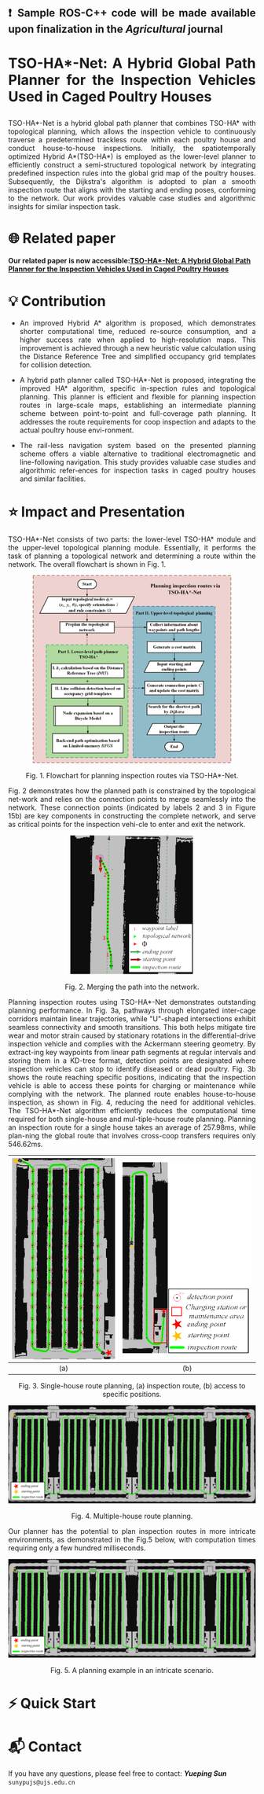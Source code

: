 ## <p align="Justify">❗ Sample ROS-C++ code will be made available upon finalization in the ***Agricultural*** journal</p>
# <p align="Justify">TSO-HA*-Net: A Hybrid Global Path Planner for the Inspection Vehicles Used in Caged Poultry Houses</p>

<p align="Justify">
  TSO-HA*-Net is a hybrid global path planner that combines TSO-HA* with topological planning, which allows the inspection vehicle to continuously traverse a predetermined trackless route within each poultry house and conduct house-to-house inspections. Initially, the spatiotemporally optimized Hybrid A*(TSO-HA*) is employed as the lower-level planner to efficiently construct a semi-structured topological network by integrating predefined inspection rules into the global grid map of the poultry houses. Subsequently, the Dijkstra's algorithm is adopted to plan a smooth inspection route that aligns with the starting and ending poses, conforming to the network. Our work provides valuable case studies and algorithmic insights for similar inspection task.
</p>


# 🌐 Related paper
#### Our related paper is now accessible:[TSO-HA*-Net: A Hybrid Global Path Planner for the Inspection Vehicles Used in Caged Poultry Houses](https://doi.org/10.3390/agriculture15050532)

# 💡 Contribution
*  <p align="Justify">An improved Hybrid A* algorithm is proposed, which demonstrates shorter computational time, reduced re-source consumption, and a higher success rate when applied to high-resolution maps. This improvement is achieved through a new heuristic value calculation using the Distance Reference Tree and simplified occupancy grid templates for collision detection.</p>
*  <p align="Justify">A hybrid path planner called TSO-HA*-Net is proposed, integrating the improved HA* algorithm, specific in-spection rules and topological planning. This planner is efficient and flexible for planning inspection routes in large-scale maps, establishing an intermediate planning scheme between point-to-point and full-coverage path planning. It addresses the route requirements for coop inspection and adapts to the actual poultry house envi-ronment.</p>
*  <p align="Justify">The rail-less navigation system based on the presented planning scheme offers a viable alternative to traditional electromagnetic and line-following navigation. This study provides valuable case studies and algorithmic refer-ences for inspection tasks in caged poultry houses and similar facilities. </p>

# ⭐ Impact and Presentation
<p align="Justify">TSO-HA*-Net consists of two parts: the lower-level TSO-HA* module and the upper-level topological planning module. Essentially, it performs the task of planning a topological network and determining a route within the network. The overall flowchart is shown in Fig. 1.</p>

<p align="center">
<img src="https://github.com/UJS-Cyber-Lab/TSO-HAstar-Net/blob/main/picture/Flowchart%20for%20planning%20inspection%20routes%20via%20TSO-HA-Net.png" width="80%" height="80%"> 
</p>

<p align="center">Fig. 1. Flowchart for planning inspection routes via TSO-HA*-Net.</p>

<p align="Justify">Fig. 2 demonstrates how the planned path is constrained by the topological net-work and relies on the connection points to merge seamlessly into the network. These connection points (indicated by labels 2 and 3 in Figure 15b) are key components in constructing the complete network, and serve as critical points for the inspection vehi-cle to enter and exit the network.</p>

<p align="center">
<img src="https://github.com/UJS-Cyber-Lab/TSO-HAstar-Net/blob/main/picture/Merging%20the%20path%20into%20the%20network/a.png" width="50%" height="50%"> 
</p>
<p align="center">Fig. 2. Merging the path into the network.</p>

<p align="Justify">Planning inspection routes using TSO-HA*-Net demonstrates outstanding planning performance. In Fig. 3a, pathways through elongated inter-cage corridors maintain linear trajectories, while "U"-shaped intersections exhibit seamless connectivity and smooth transitions. This both helps mitigate tire wear and motor strain caused by stationary rotations in the differential-drive inspection vehicle and complies with the Ackermann steering geometry. By extract-ing key waypoints from linear path segments at regular intervals and storing them in a KD-tree format, detection points are designated where inspection vehicles can stop to identify diseased or dead poultry. Fig. 3b shows the route reaching specific positions, indicating that the inspection vehicle is able to access these points for charging or maintenance while complying with the network. The planned route enables house-to-house inspection, as shown in Fig. 4, reducing the need for additional vehicles. 
The TSO-HA*-Net algorithm efficiently reduces the computational time required for both single-house and mul-tiple-house route planning. Planning an inspection route for a single house takes an average of 257.98ms, while plan-ning the global route that involves cross-coop transfers requires only 546.62ms.</p>

| ![](https://github.com/UJS-Cyber-Lab/TSO-HAstar-Net/blob/main/picture/Single-house%20route%20planning/a.png) | ![](https://github.com/UJS-Cyber-Lab/TSO-HAstar-Net/blob/main/picture/Single-house%20route%20planning/b.png) |  
| :---: | :---: | 
| (a) | (b) | 

<p align="center">Fig. 3. Single-house route planning, (a) inspection route, (b) access to specific positions.</p>

<p align="center">
<img src="https://github.com/UJS-Cyber-Lab/TSO-HAstar-Net/blob/main/picture/Multiple-house%20route%20planning/a.png" width="100%" height="100%"> 
</p>
<p align="center">Fig. 4. Multiple-house route planning.</p>

<p align="Justify">Our planner has the potential to plan inspection routes in more intricate environments, as demonstrated in the Fig.5 below, with computation times requiring only a few hundred milliseconds.</p>

<p align="center">
<img src="https://github.com/UJS-Cyber-Lab/TSO-HAstar-Net/blob/main/picture/Multiple-house%20route%20planning/a.png" width="100%" height="100%"> 
</p>
<p align="center">Fig. 5. A planning example in an intricate scenario.</p>

# ⚡ Quick Start



# 📬 Contact

If you have any questions, please feel free to contact: ***Yueping Sun*** ``sunypujs@ujs.edu.cn``

  

